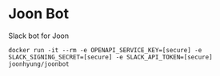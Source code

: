 # Joon Bot

Slack bot for Joon

```shell script
docker run -it --rm -e OPENAPI_SERVICE_KEY=[secure] -e SLACK_SIGNING_SECRET=[secure] -e SLACK_API_TOKEN=[secure] joonhyung/joonbot
```
